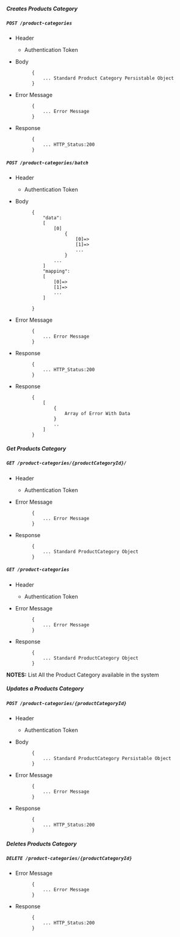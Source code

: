 ##### Creates Products Category

##### `POST /product-categories`
+ Header
	- Authentication Token


+ Body

            {
                ... Standard Product Category Persistable Object
            }
+ Error Message

			{
				... Error Message
			}            
+ Response

            {
                ... HTTP_Status:200
            }
			
##### `POST /product-categories/batch`
+ Header
	- Authentication Token


+ Body

            {
                "data":
				[	
					[0]
						{
							[0]=>
							[1]=>
							...
						}
					...
				]
				"mapping":
				[
					[0]=>
					[1]=>
					...
				]
				
            }
+ Error Message

			{
				... Error Message
			}            
+ Response

            {
                ... HTTP_Status:200
            }
+ Response

            {
                [
					{
						Array of Error With Data
					}
					..
				]
            }    

##### Get Products Category           
            
##### `GET /product-categories/{productCategoryId}/`
+ Header
	- Authentication Token
+ Error Message

			{
				... Error Message
			}
+ Response

            {
                ... Standard ProductCategory Object
            }
            

##### `GET /product-categories`
+ Header
	- Authentication Token
+ Error Message

			{
				... Error Message
			}
+ Response

            {
                ... Standard ProductCategory Object
            }
            
**NOTES:** List All the Product Category available in the system

##### Updates a Products Category  
       
##### `POST /product-categories/{productCategoryId}`
+ Header
	- Authentication Token

+ Body

            {
                ... Standard ProductCategory Persistable Object
            }
            
+ Error Message

			{
				... Error Message
			}     
+ Response

			{
				... HTTP_Status:200
			}
			
##### Deletes Products Category 
       
##### `DELETE /product-categories/{productCategoryId}`
+ Error Message

			{
				... Error Message
			}
+ Response

			{
				... HTTP_Status:200
			}